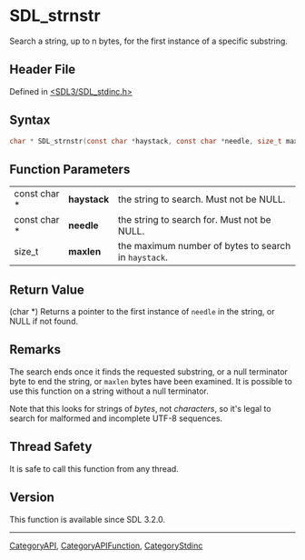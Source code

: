 # SDL_strnstr

Search a string, up to n bytes, for the first instance of a specific substring.

## Header File

Defined in [<SDL3/SDL_stdinc.h>](https://github.com/libsdl-org/SDL/blob/main/include/SDL3/SDL_stdinc.h)

## Syntax

```c
char * SDL_strnstr(const char *haystack, const char *needle, size_t maxlen);
```

## Function Parameters

|              |              |                                                      |
| ------------ | ------------ | ---------------------------------------------------- |
| const char * | **haystack** | the string to search. Must not be NULL.              |
| const char * | **needle**   | the string to search for. Must not be NULL.          |
| size_t       | **maxlen**   | the maximum number of bytes to search in `haystack`. |

## Return Value

(char *) Returns a pointer to the first instance of `needle` in the string,
or NULL if not found.

## Remarks

The search ends once it finds the requested substring, or a null terminator
byte to end the string, or `maxlen` bytes have been examined. It is
possible to use this function on a string without a null terminator.

Note that this looks for strings of _bytes_, not _characters_, so it's
legal to search for malformed and incomplete UTF-8 sequences.

## Thread Safety

It is safe to call this function from any thread.

## Version

This function is available since SDL 3.2.0.

----
[CategoryAPI](CategoryAPI), [CategoryAPIFunction](CategoryAPIFunction), [CategoryStdinc](CategoryStdinc)

